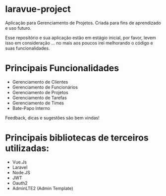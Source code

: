 # laravue-project

Aplicação para Gerenciamento de Projetos. Criada para fins de aprendizado e uso futuro.

Esse repositório e sua aplicação estão em estágio inicial, por favor, levem isso em consideração ... no mais aos poucos irei melhorando o código e suas funcionalidades.

# Principais Funcionalidades
* Gerenciamento de Clientes
* Gerenciamento de Funcionários
* Gerenciamento de Projetos
* Gerenciamento de Tarefas
* Gerenciamento de Times
* Bate-Papo Interno 

Feedback, dicas e sugestões são bem vindas!

# Principais bibliotecas de terceiros utilizadas:
* Vue.Js
* Laravel
* Node.JS
* JWT
* Oauth2
* AdminLTE2 (Admin Template)

